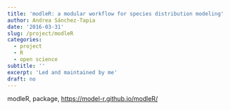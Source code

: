 ```yaml
---
title: 'modleR: a modular workflow for species distribution modeling'
author: Andrea Sánchez-Tapia
date: '2016-03-31'
slug: /project/modleR
categories:
  - project
  - R
  - open science
subtitle: ''
excerpt: 'Led and maintained by me'
draft: no
---
```


modleR, package, 
https://model-r.github.io/modleR/
